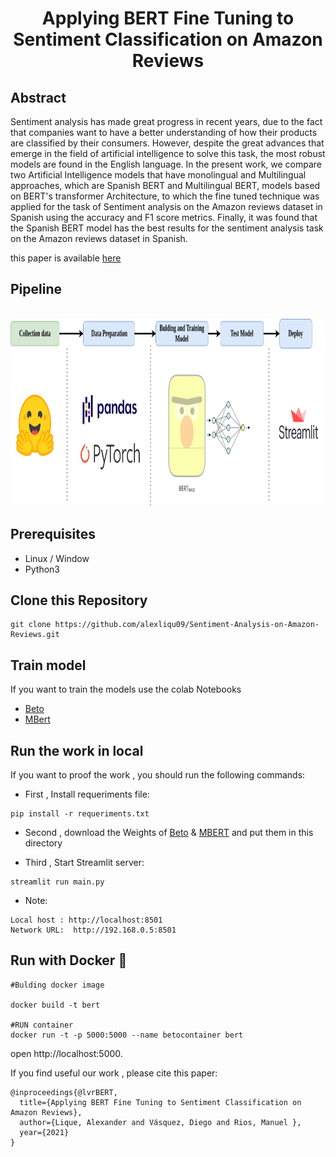 <h1><center><b>Applying BERT Fine Tuning to Sentiment Classification on Amazon Reviews</b></center></h1>

<h2><b>Abstract</b></h2>
<p>
Sentiment analysis has made great progress in recent years, due to the fact that companies want to have a better
understanding of how their products are classified by their consumers. However, despite the great advances that 
emerge in the field of artificial intelligence to solve this task, the most robust models are found in the English
language. In the present work, we compare two Artificial Intelligence models that have monolingual and Multilingual approaches, which are Spanish BERT and Multilingual BERT, models based on BERT's transformer Architecture, to which the fine tuned technique was applied for the task of Sentiment analysis on the Amazon reviews dataset in Spanish using the accuracy and F1 score metrics. Finally, it was found that the Spanish BERT model has the best results for the sentiment analysis task on the Amazon reviews dataset in Spanish.
</p>

this paper is available [here](https://drive.google.com/file/d/15mRObGkqGaYcMIi1Xu1rbvLLl9eCmhrb/view?usp=sharing)

<h2><b>Pipeline</b></h2>
<p>
<center>
    <br>
    <img src="src/pipeline.png" width="750px" height="300px">
    </br>
</center>
</p>


<h2><b>Prerequisites</b></h2>

* Linux / Window
* Python3
 

<h2><b>Clone this Repository</b></h2>

```
git clone https://github.com/alexliqu09/Sentiment-Analysis-on-Amazon-Reviews.git
```

<h2><b>Train model</b></h2>

If you want to train the models use the colab Notebooks

- [Beto](Beto.ipynb)
- [MBert](MBert.ipynb)

<h2><b>Run the work in local</b></h2>

If you want to proof the work ,  you should run the following commands:

* First , Install requeriments file:

```
pip install -r requeriments.txt
```

* Second , download the Weights of [Beto](https://drive.google.com/file/d/12BDzmBHhKgLkHmq-3DbZfmyNGtFF_cnh/view?usp=sharing) & [MBERT](https://drive.google.com/file/d/1CuNLZ0LbFhZbcNBN2hMSb354BKZLgRtR/view?usp=sharing) and put them in this directory 

* Third , Start Streamlit server:
```
streamlit run main.py
```
* Note:
```
Local host : http://localhost:8501 
Network URL:  http://192.168.0.5:8501
```

<h2><b>Run with Docker 🐋</b></h2>


```
#Bulding docker image 

docker build -t bert

#RUN container
docker run -t -p 5000:5000 --name betocontainer bert
```
open http://localhost:5000.




If you find useful our work , please cite this paper:
```
@inproceedings{@lvrBERT,
  title={Applying BERT Fine Tuning to Sentiment Classification on Amazon Reviews},
  author={Lique, Alexander and Vásquez, Diego and Rios, Manuel },
  year={2021}
}
```




